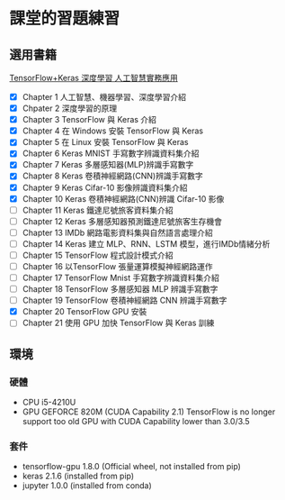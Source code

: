 # 課堂的習題練習

## 選用書籍
[TensorFlow+Keras 深度學習 人工智慧實務應用](https://www.tenlong.com.tw/products/9789864342167)

- [x] Chapter 1 人工智慧、機器學習、深度學習介紹
- [x] Chpater 2 深度學習的原理
- [x] Chapter 3 TensorFlow 與 Keras 介紹
- [x] Chapter 4 在 Windows 安裝 TensorFlow 與 Keras
- [x] Chapter 5 在 Linux 安裝 TensorFlow 與 Keras
- [x] Chapter 6 Keras MNIST 手寫數字辨識資料集介紹
- [x] Chapter 7 Keras 多層感知器(MLP)辨識手寫數字
- [x] Chapter 8 Keras 卷積神經網路(CNN)辨識手寫數字
- [x] Chapter 9 Keras Cifar-10 影像辨識資料集介紹
- [x] Chapter 10 Keras 卷積神經網路(CNN)辨識 Cifar-10 影像
- [ ] Chapter 11 Keras 鐵達尼號旅客資料集介紹
- [ ] Chapter 12 Keras 多層感知器預測鐵達尼號旅客生存機會
- [ ] Chapter 13 IMDb 網路電影資料集與自然語言處理介紹
- [ ] Chapter 14 Keras 建立 MLP、RNN、LSTM 模型，進行IMDb情緒分析
- [ ] Chapter 15 TensorFlow 程式設計模式介紹
- [ ] Chapter 16 以TensorFlow 張量運算模擬神經網路運作
- [ ] Chapter 17 TensorFlow Mnist 手寫數字辨識資料集介紹
- [ ] Chapter 18 TensorFlow 多層感知器 MLP 辨識手寫數字
- [ ] Chapter 19 TensorFlow 卷積神經網路 CNN 辨識手寫數字
- [x] Chapter 20 TensorFlow GPU 安裝
- [ ] Chapter 21 使用 GPU 加快 TensorFlow 與 Keras 訓練

## 環境

### 硬體
- CPU i5-4210U
- GPU GEFORCE 820M (CUDA Capability 2.1) TensorFlow is no longer support too old GPU with CUDA Capability lower than 3.0/3.5

### 套件
* tensorflow-gpu 1.8.0 (Official wheel, not installed from pip)
* keras 2.1.6 (installed from pip)
* jupyter 1.0.0 (installed from conda)
